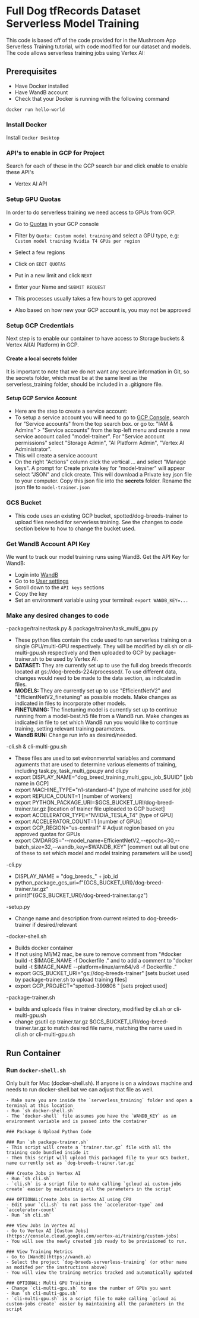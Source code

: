 # Full Dog tfRecords Dataset Serverless Model Training

This code is based off of the code provided for in the Mushroom App Serverless Training tutorial, with code modified for our dataset and models. The code allows serverless training jobs using Vertex AI:

## Prerequisites
* Have Docker installed
* Have WandB account
* Check that your Docker is running with the following command

`docker run hello-world`

### Install Docker 
Install `Docker Desktop`

### API's to enable in GCP for Project
Search for each of these in the GCP search bar and click enable to enable these API's
* Vertex AI API

### Setup GPU Quotas
In order to do serverless training we need access to GPUs from GCP.
- Go to [Quotas](https://console.cloud.google.com/iam-admin/quotas) in your GCP console
- Filter by `Quota: Custom model training` and select a GPU type, e.g: `Custom model training Nvidia T4 GPUs per region`

- Select a few regions
- Click on `EDIT QUOTAS`
- Put in a new limit and click `NEXT`
- Enter your Name and `SUBMIT REQUEST`
- This processes usually takes a few hours to get approved
- Also based on how new your GCP account is, you may not be approved


### Setup GCP Credentials
Next step is to enable our container to have access to Storage buckets & Vertex AI(AI Platform) in  GCP. 

#### Create a local **secrets** folder

It is important to note that we do not want any secure information in Git, so the secrets folder, which must be at the same level as the serverless_training folder, should be included in a .gitignore file.

#### Setup GCP Service Account
- Here are the step to create a service account:
- To setup a service account you will need to go to [GCP Console](https://console.cloud.google.com/home/dashboard), search for  "Service accounts" from the top search box. or go to: "IAM & Admins" > "Service accounts" from the top-left menu and create a new service account called "model-trainer". For "Service account permissions" select "Storage Admin", "AI Platform Admin", "Vertex AI Administrator".
- This will create a service account
- On the right "Actions" column click the vertical ... and select "Manage keys". A prompt for Create private key for "model-trainer" will appear select "JSON" and click create. This will download a Private key json file to your computer. Copy this json file into the **secrets** folder. Rename the json file to `model-trainer.json`

### GCS Bucket

- This code uses an existing GCP bucket, spotted/dog-breeds-trainer to upload files needed for serverless training. See the changes to code section below to how to change the bucket used.


### Get WandB Account API Key

We want to track our model training runs using WandB. Get the API Key for WandB: 
- Login into [WandB](https://wandb.ai/home)
- Go to to [User settings](https://wandb.ai/settings)
- Scroll down to the `API keys` sections 
- Copy the key
- Set an environment variable using your terminal: `export WANDB_KEY=...`

### Make any desired changes to code

-package/trainer/task.py & package/trainer/task_multi_gpu.py
 - These python files contain the code used to run serverless training on a single GPU/multi-GPU respectively. They will be modified by cli.sh or cli-multi-gpu.sh respectively and then uploaded to GCP by package-trainer.sh to be used by Vertex AI.
 - **DATASET:** They are currently set up to use the full dog breeds tfrecords located at gs://dog-breeds-224/processed/. To use different data, changes would need to be made to the data section, as indicated in files.
 - **MODELS:** They are currently set up to use "EfficientNetV2" and "EfficientNetV2_finetuning" as possible models. Make changes as indicated in files to incorporate other models. 
 - **FINETUNING:** The finetuning model is currently set up to continue running from a model-best.h5 file from a WandB run. Make changes as indicated in file to set which WandB run you would like to continue training, setting relevant training parameters. 
 - **WandB RUN:** Change run info as desired/needed.

-cli.sh & cli-multi-gpu.sh
 - These files are used to set evironmenrtal variables and command aguments that are used to determine various elements of training, including task.py, task_multi_gpu.py and cli.py 
 - export DISPLAY_NAME="dog_breed_training_multi_gpu_job_$UUID" [job name in GCP]
 - export MACHINE_TYPE="n1-standard-4" [type of mahcine used for job]
 - export REPLICA_COUNT=1 [number of workers]
 - export PYTHON_PACKAGE_URI=$GCS_BUCKET_URI/dog-breed-trainer.tar.gz [location of trainer file uploaded to GCP bucket] 
 - export ACCELERATOR_TYPE="NVIDIA_TESLA_T4" [type of GPU]
 - export ACCELERATOR_COUNT=1 [number of GPUs]
 - export GCP_REGION="us-central1" # Adjust region based on you approved quotas for GPUs
 - export CMDARGS="--model_name=EfficientNetV2,--epochs=30,--batch_size=32,--wandb_key=$WANDB_KEY" [comment out all but one of these to set which model and model training parameters will be used]

-cli.py 
 -  DISPLAY_NAME = "dog_breeds_" + job_id
 - python_package_gcs_uri=f"{GCS_BUCKET_URI}/dog-breed-trainer.tar.gz"
 - print(f"{GCS_BUCKET_URI}/dog-breed-trainer.tar.gz")

-setup.py
 - Change name and description from current related to dog-breeds-trainer if desired/relevant

-docker-shell.sh
 - Builds docker container
 - If not using M1/M2 mac, be sure to remove comment from  "#docker build -t $IMAGE_NAME -f Dockerfile ." and to add a comment to  "docker build -t $IMAGE_NAME --platform=linux/arm64/v8 -f Dockerfile ."
 - export GCS_BUCKET_URI="gs://dog-breeds-trainer" [sets bucket used by package-trainer.sh to upload training files]
 - export GCP_PROJECT="spotted-399806 " [sets project used] 

-package-trainer.sh
 - builds and uploads files in trainer directory, modified by cli.sh or cli-multi-gpu.sh
 - change gsutil cp trainer.tar.gz $GCS_BUCKET_URI/dog-breed-trainer.tar.gz to match desired file name, matching the name used in cli.sh or cli-multi-gpu.sh

## Run Container

### Run `docker-shell.sh`
Only built for Mac (docker-shell.sh). If anyone is on a windows machine and needs to run docker-shell.bat we can adjust that file as well.
```
- Make sure you are inside the `serverless_training` folder and open a terminal at this location
- Run `sh docker-shell.sh` 
- The `docker-shell` file assumes you have the `WANDB_KEY` as an environment variable and is passed into the container

### Package & Upload Python Code

### Run `sh package-trainer.sh`
- This script will create a `trainer.tar.gz` file with all the training code bundled inside it
- Then this script will upload this packaged file to your GCS bucket, name currently set as `dog-breeds-trainer.tar.gz`

### Create Jobs in Vertex AI
- Run `sh cli.sh`
- `cli.sh` is a script file to make calling `gcloud ai custom-jobs create` easier by maintaining all the parameters in the script

### OPTIONAL:Create Jobs in Vertex AI using CPU
- Edit your `cli.sh` to not pass the `accelerator-type` and `accelerator-count`
- Run `sh cli.sh`

### View Jobs in Vertex AI
- Go to Vertex AI [Custom Jobs](https://console.cloud.google.com/vertex-ai/training/custom-jobs)
- You will see the newly created job ready to be provisioned to run. 

### View Training Metrics
- Go to [WandB](https://wandb.a)
- Select the project `dog-breeds-serverless-training` (or other name as modifed per the instructions above)
- You will view the training metrics tracked and automatically updated

### OPTIONAL: Multi GPU Training
- Change `cli-multi-gpu.sh` to use the number of GPUs you want
- Run `sh cli-multi-gpu.sh`
- `cli-multi-gpu.sh` is a script file to make calling `gcloud ai custom-jobs create` easier by maintaining all the parameters in the script